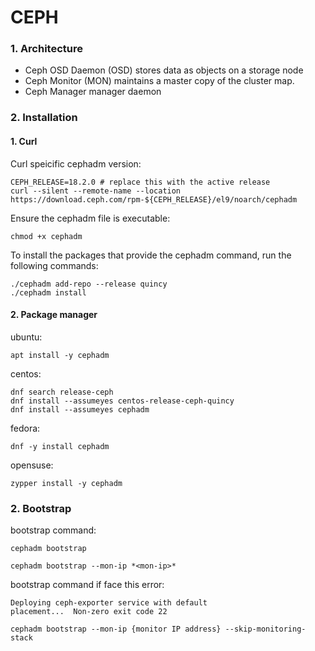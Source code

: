 # CEPH

### 1. Architecture
* Ceph OSD Daemon (OSD) stores data as objects on a storage node
* Ceph Monitor (MON) maintains a master copy of the cluster map.
* Ceph Manager manager daemon

### 2. Installation
#### 1. Curl
Curl speicific cephadm version:
```
CEPH_RELEASE=18.2.0 # replace this with the active release
curl --silent --remote-name --location https://download.ceph.com/rpm-${CEPH_RELEASE}/el9/noarch/cephadm
```

Ensure the cephadm file is executable:
```
chmod +x cephadm
```

To install the packages that provide the cephadm command, run the following commands:
```
./cephadm add-repo --release quincy
./cephadm install
```

#### 2. Package manager
ubuntu:
```
apt install -y cephadm
```

centos:
```
dnf search release-ceph
dnf install --assumeyes centos-release-ceph-quincy
dnf install --assumeyes cephadm
```

fedora:
```
dnf -y install cephadm
```

opensuse:
```
zypper install -y cephadm
```

### 2. Bootstrap
bootstrap command:
```
cephadm bootstrap
```
```
cephadm bootstrap --mon-ip *<mon-ip>*
```

bootstrap command if face this error:
```
Deploying ceph-exporter service with default
placement...  Non-zero exit code 22
```
```
cephadm bootstrap --mon-ip {monitor IP address} --skip-monitoring-stack
```
